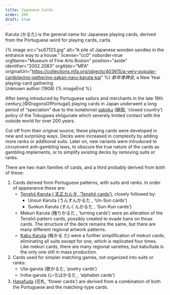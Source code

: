 ```yaml
---
title: Japanese Cards
order: 200
draft: true
---
```


<span lang="ja-Latn" class="noun">Karuta</span> (<span lang="ja">かるた</span>)
is the general name for Japanese playing cards, derived from the Portuguese word
for playing cards, <span lang="pt">carta</span>.

{% image src="sc67123.jpg" alt="A pile of Japanese wooden sandles in the entrance way to a house." license="cc0"
noborder=true
orgName="Museum of Fine Arts Boston" position="aside"
identifier="2002.2083"
orgAbbr="MFA"
originalUrl="https://collections.mfa.org/objects/403615/a-very-popular-cardplaying-gathering-sakan-naru-karuta-kai"
 %}
<cite lang="ja">新年骨牌会</cite>, a New Year playing-card gathering<br/>
Unknown author (1908)
{% imageEnd %}

After being introduced by Portuguese sailors and merchants in the late 16th
century,[@DragonsOfPortugal] playing cards in Japan underwent a long period of
“speciation” due to the isolationist [<span
lang="ja-Latn">sakoku</span>](https://en.wikipedia.org/wiki/Sakoku) (<span
lang="ja">鎖国</span>, ‘closed country’) policy of the <span lang="ja-Latn"
class="noun">Tokugawa</span> shōgunate which severely limited contact with the
outside world for over 200 years.

Cut off from their original source, these playing cards were developed in
new and surprising ways. Decks were increased in complexity by adding more ranks
or additional suits. Later on, new variants were introduced to circumvent
anti-gambling laws, to obscure the true nature of the cards as gambling
implements, or to simplify existing decks by removing suits or ranks.

There are two main families of cards, and a third probably derived from both of
these:

1. Cards derived from Portuguese patterns, with suits and ranks. In order of
  appearance these are:
    * [<span class="noun" lang="ja-Latn">Tenshō Karuta</span> (<span lang="ja">
      天正カルタ</span>, ‘<span class="noun" lang="ja-Latn">Tenshō</span>
      cards’)](/articles/cards/japan/tensho-karuta/), closely followed by:
      * <span class="noun" lang="ja-Latn">Unsun Karuta</span> (<span lang="ja">うんすんかるた
        </span>, ‘<span class="noun" lang="ja-Latn">Un-Sun</span> cards’)
      * <span class="noun" lang="ja-Latn">Sunkun Karuta</span> (<span lang="ja">すんくんかるた
        </span>, ‘<span class="noun" lang="ja-Latn">Sun-Kun</span> cards’)
    * <span class="noun" lang="ja-Latn">Mekuri Karuta</span> (<span lang="ja">捲りかるた
      </span>, ‘turning cards’) were an alteration of the <span class="noun"
      lang="ja-Latn">Tenshō</span> pattern cards, possibly created to evade bans on
      those cards. The structure of the deck remains the same, but there are
      many different regional artwork patterns.
    * [<span class="noun" lang="ja-Latn">Kabu
      Karuta</span>](/articles/cards/japan/kabu-karuta/) (<span lang="ja">株かる
      た</span>) were a further simplification of <span
      lang="ja-Latn">mekuri</span> cards, eliminating all suits except for one,
      which is replicated four times. Like <span lang="ja-Latn">mekuri</span>
      cards, there are many regional varieties, but <span
      lang="ja-Latn">kabufuda</span> is the only one still in mass production.
2. Cards used for simpler matching games, not organized into suits or ranks:
    * <span class="noun" lang="ja-Latn">Uta-garuta</span> (<span lang="ja">歌かるた</span>,
      ‘poetry cards’)
    * <span class="noun" lang="ja-Latn">Iroha-garuta</span> (<span lang="ja">いろはかるた
      </span>, ‘alphabet cards’)
3. [<span class="noun" lang="ja-Latn">Hanafuda</span>](/articles/cards/japan/hanafuda/) (<span
  lang="ja">花札</span>, ‘flower cards’) are derived from a combination of both
  the Portuguese and the matching-type cards.
